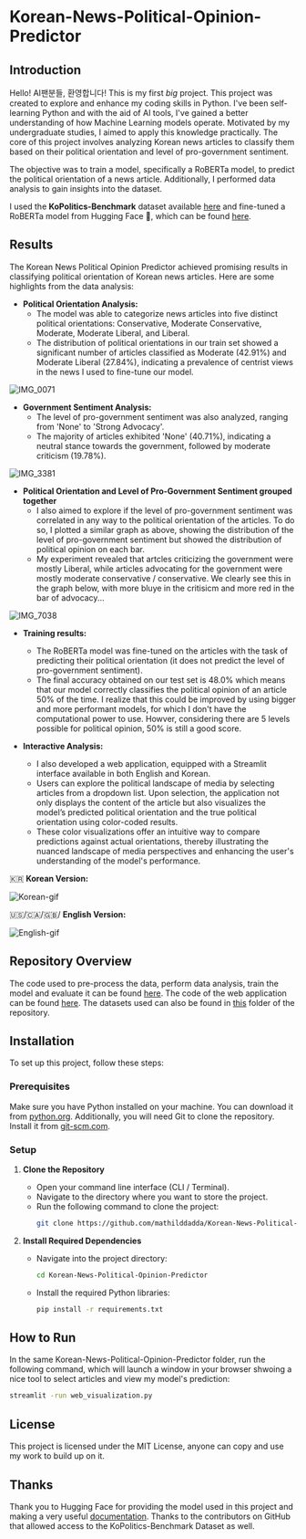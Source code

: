 # Korean-News-Political-Opinion-Predictor

## Introduction

Hello! AI팬분들, 환영합니다! This is my first *big* project. This project was created to explore and enhance my coding skills in Python. I've been self-learning Python and with the aid of AI tools, I've gained a better understanding of how Machine Learning models operate. Motivated by my undergraduate studies, I aimed to apply this knowledge practically. The core of this project involves analyzing Korean news articles to classify them based on their political orientation and level of pro-government sentiment.

The objective was to train a model, specifically a RoBERTa model, to predict the political orientation of a news article. Additionally, I performed data analysis to gain insights into the dataset.

I used the **KoPolitics-Benchmark** dataset available [here](https://github.com/Kdavid2355/KoPolitic-Benchmark-Dataset/tree/main) and fine-tuned a RoBERTa model from Hugging Face 🤗, which can be found [here](https://huggingface.co/klue/roberta-base).

## Results

The Korean News Political Opinion Predictor achieved promising results in classifying political orientation of Korean news articles. Here are some highlights from the data analysis:

- **Political Orientation Analysis:**
  - The model was able to categorize news articles into five distinct political orientations: Conservative, Moderate Conservative, Moderate, Moderate Liberal, and Liberal.
  - The distribution of political orientations in our train set showed a significant number of articles classified as Moderate (42.91%) and Moderate Liberal (27.84%), indicating a prevalence of centrist views in the news I used to fine-tune our model.
  
![IMG_0071](https://github.com/user-attachments/assets/c98d3ebf-044b-422c-a38a-59453af5de85)

- **Government Sentiment Analysis:**
  - The level of pro-government sentiment was also analyzed, ranging from 'None' to 'Strong Advocacy'.
  - The majority of articles exhibited 'None' (40.71%), indicating a neutral stance towards the government, followed by moderate criticism (19.78%).

 ![IMG_3381](https://github.com/user-attachments/assets/6e280aca-305b-44c8-8072-60704e27240e)

- **Political Orientation and Level of Pro-Government Sentiment grouped together** 
  -  I also aimed to explore if the level of pro-government sentiment was correlated in any way to the political orientation of the articles. To do so, I plotted a similar graph as above, showing the distribution of the level of pro-government sentiment but showed the distribution of political opinion on each bar.
  -  My experiment revealed that artcles criticizing the government were mostly Liberal, while articles advocating for the government were mostly moderate conservative / conservative. We clearly see this in the graph below, with more bluye in the critisicm and more red in the bar of advocacy...

![IMG_7038](https://github.com/user-attachments/assets/a04b568a-af64-4bb0-8103-aae4d207286d)

- **Training results:**
  - The RoBERTa model was fine-tuned on the articles with the task of predicting their political orientation (it does not predict the level of pro-government sentiment).
  - The final accuracy obtained on our test set is 48.0% which means that our model correctly classifies the political opinion of an article 50% of the time. I realize that this could be improved by using bigger and more performant models, for which I don't have the computational power to use. Howver, considering there are 5 levels possible for political opinion, 50% is still a good score.

- **Interactive Analysis:**
  - I also developed a web application, equipped with a Streamlit interface available in both English and Korean.
  - Users can explore the political landscape of media by selecting articles from a dropdown list. Upon selection, the application not only displays the content of the article but also visualizes the model’s predicted political orientation and the true political orientation using color-coded results.
  - These color visualizations offer an intuitive way to compare predictions against actual orientations, thereby illustrating the nuanced landscape of media perspectives and enhancing the user's understanding of the model's performance.

🇰🇷 **Korean Version:**

![Korean-gif](https://github.com/user-attachments/assets/e92734d0-7d61-4969-9105-100741b79b64)

🇺🇸/🇨🇦/🇬🇧/ **English Version:**

![English-gif](https://github.com/user-attachments/assets/38befaf1-7015-4573-a8d7-46473e538bcc)

## Repository Overview

The code used to pre-process the data, perform data analysis, train the model and evaluate it can be found [here](). The code of the web application can be found [here](). The datasets used can also be found in [this]() folder of the repository.

## Installation

To set up this project, follow these steps:

### Prerequisites

Make sure you have Python installed on your machine. You can download it from [python.org](https://www.python.org/downloads/). Additionally, you will need Git to clone the repository. Install it from [git-scm.com](https://git-scm.com/downloads).

### Setup

1. **Clone the Repository**
   - Open your command line interface (CLI / Terminal).
   - Navigate to the directory where you want to store the project.
   - Run the following command to clone the project:
     ```bash
     git clone https://github.com/mathilddadda/Korean-News-Political-Opinion-Predictor.git
     ```

2. **Install Required Dependencies**
   - Navigate into the project directory:
     ```bash
     cd Korean-News-Political-Opinion-Predictor
     ```
   - Install the required Python libraries:
     ```bash
     pip install -r requirements.txt
     ```

## How to Run
In the same Korean-News-Political-Opinion-Predictor folder, run the following command, which will launch a window in your browser shwoing a nice tool to select articles and view my model's prediction:
```bash
streamlit -run web_visualization.py
```

## License

This project is licensed under the MIT License, anyone can copy and use my work to build up on it.

## Thanks

Thank you to Hugging Face for providing the model used in this project and making a very useful [documentation](https://huggingface.co/docs/transformers/en/training). Thanks to the contributors on GitHub that allowed access to the KoPolitics-Benchmark Dataset as well.

